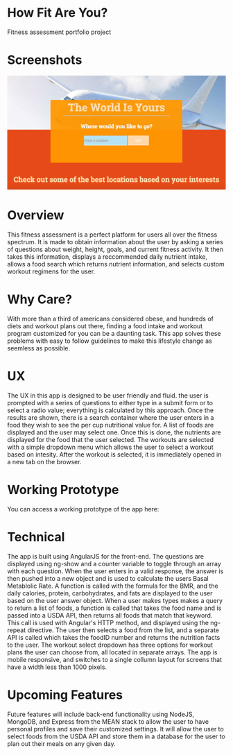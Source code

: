 
<h1>How Fit Are You?</h1>

Fitness assessment portfolio project

<h1>Screenshots</h1>

![Screenshot](https://github.com/ryj1023/Around-The-World/blob/master/Sreenshot.png)



<h1>Overview</h1>

This fitness assessment is a perfect platform for users all over the fitness spectrum. It is made to obtain information about the user by asking a series of questions about weight, height, goals, and current fitness activity. It then takes this information, displays a reccommended daily nutrient intake, allows a food search which returns nutrient information, and selects custom workout regimens for the user. 

<h1>Why Care?</h1>

With more than a third of americans considered obese, and hundreds of diets and workout plans out there, finding a food intake and workout program customized for you can be a daunting task. This app solves these problems with easy to follow guidelines to make this lifestyle change as seemless as possible.

<h1>UX</h1>

The UX in this app is designed to be user friendly and fluid. the user is prompted with a series of questions to either type in a submit form or to select a radio value; everything is calculated by this approach. Once the results are shown, there is a search container where the user enters in a food they wish to see the per cup nutritional value for. A list of foods are displayed and the user may select one. Once this is done, the nutrients are displayed for the food that the user selected. The workouts are selected with a simple dropdown menu which allows the user to select a workout based on intesity. After the workout is selected, it is immediately opened in a new tab on the browser.

<h1>Working Prototype</h1>

You can access a working prototype of the app here:

<h1>Technical</h1>

The app is built using AngularJS for the front-end. The questions are displayed using ng-show and a counter variable to toggle through an array with each question. When the user enters in a valid response, the answer is then pushed into a new object and is used to calculate the users Basal Metablolic Rate. A function is called with the formula for the BMR, and the daily calories, protein, carbohydrates, and fats are displayed to the user based on the user answer object. When a user makes types makes a query to return a list of foods, a function is called that takes the food name and is passed into a USDA API, then returns all foods that match that keyword. This call is used with Angular's HTTP method, and displayed using the ng-repeat directive. The user then selects a food from the list, and a separate API is called which takes the foodID number and returns the nutrition facts to the user. The workout select dropdown has three options for workout plans the user can choose from, all located in separate arrays.
The app is mobile responsive, and switches to a single collumn layout for screens that have a width less than 1000 pixels.

<h1>Upcoming Features</h1>

Future features will include back-end functionality using NodeJS, MongoDB, and Express from the MEAN stack to allow the user to have personal profiles and save their customized settings. It will allow the user to select foods from the USDA API and store them in a database for the user to plan out their meals on any given day.
